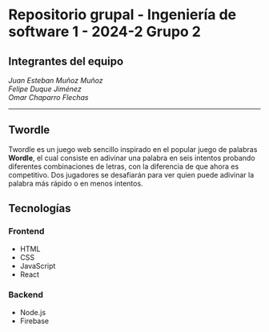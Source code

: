 # Repositorio grupal - Ingeniería de software 1 - 2024-2 Grupo 2

## Integrantes del equipo

_Juan Esteban Muñoz Muñoz_  
_Felipe Duque Jiménez_  
_Omar Chaparro Flechas_

---

## Twordle

Twordle es un juego web sencillo inspirado en el popular juego de palabras **Wordle**, el cual consiste en adivinar una palabra en seis intentos probando diferentes combinaciones de letras, con la diferencia de que ahora es competitivo. Dos jugadores se desafiarán para ver quien puede adivinar la palabra más rápido o en menos intentos.

## Tecnologías

### Frontend

- HTML
- CSS
- JavaScript
- React

### Backend

- Node.js
- Firebase

